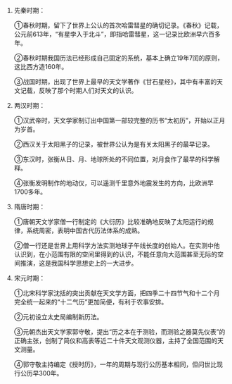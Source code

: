 1. 先秦时期：

    ①春秋时期，留下了世界上公认的首次哈雷彗星的确切记录。《春秋》记载，公元前613年，“有星孛入于北斗”，即指哈雷彗星，这一记录比欧洲早六百多年。

    ②春秋时期我国历法已经形成自己固定的系统，基本上确立19年7闰的原则，这比西方造160年。
    
    ③战国时期，出现了世界上最早的天文学著作《甘石星经》，其中有丰富的天文记载，反映了那个时期人们对天文的认识。


2. 两汉时期：

    ①汉武帝时，天文学家制订出中国第一部较完整的历书“太初历”，开始以正月为岁首。

    ②西汉关于太阳黑子的记录，被世界公认为是有关太阳黑子的最早记录。

    ③东汉时，张衡从日、月、地球所处的不同位置，对月食作了最早的科学解释。

    ④张衡发明制作的地动仪，可以遥测千里意外地震发生的方向，比欧洲早1700多年。


3. 隋唐时期：

    ①唐朝天文学家僧一行制定的《大衍历》比较准确地反映了太阳运行的规律，系统周密，表明中国古代历法体系的成熟。

    ②僧一行还是世界上用科学方法实测地球子午线长度的创始人。在实测中他认识到，在小范围有限的空间里得到的认识，不能任意向大范围甚至无际的空间推演，这是我国科学思想史上的一大进步。


4. 宋元时期：

    ①北宋科学家沈括的突出贡献在天文学方面，把四季二十四节气和十二个月完全统一起来的“十二气历”更加简便，有利于农事安排。

    ②元初设立太史局编制新历法。

    ③元朝杰出天文学家郭守敬，提出“历之本在于测验，而测验之器莫先仪表”的正确主张，创制了简仪和高表等近二十件天文观测仪器，主持了全国范围的天文测量。

    ④郭守敬主持编定《授时历》，一年的周期与现行公历基本相同，但问世比现行公历早300年。